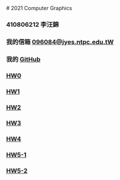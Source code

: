 <!DOCTYPE html>
<html>
<head>
	# 2021 Computer Graphics
</head>

<body>

### 410806212 李汪錦
### 我的信箱 [096084@jyes.ntpc.edu.tW]
### 我的 [GitHub]
### [       HW0]
### [       HW1]
### [       HW2]
### [       HW3]
### [       HW4]
### [       HW5-1]
### [       HW5-2]


[096084@jyes.ntpc.edu.tW]:<mailto:096084@jyes.ntpc.edu.tw>
[GitHub]:<https://kingta1487.github.io/CGhws/index.html>
[       HW0]:<hw0.html>
[       HW1]:<HW1/HW1.html>
[       HW2]:<HW2/drive.html>
[       HW3]:<HW3/HW3.html>
[       HW4]:<HW4/HW4.html>
[       HW5-1]:<HW5/HW5one.html>
[       HW5-2]:<HW5/HW5two.html>
</body>

</html>